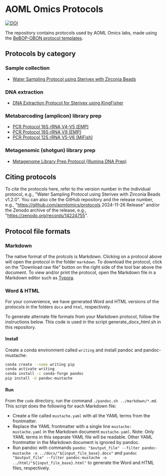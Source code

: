 # AOML Omics Protocols

[![DOI](https://zenodo.org/badge/684207005.svg)](https://doi.org/10.5281/zenodo.14224754)

The repository contains protocols used by AOML Omics labs, made using the [BeBOP-OBON protocol templates](https://github.com/BeBOP-OBON/0_protocol_collection_template). 

## Protocols by category

### Sample collection

* [Water Sampling Protocol using Sterivex with Zirconia Beads](https://github.com/aomlomics/protocols/blob/main/markdown/protocol_sampling_sterivex_beads.md)

### DNA extraction

* [DNA Extraction Protocol for Sterivex using KingFisher](https://github.com/aomlomics/protocols/blob/main/markdown/protocol_extractdna_sterivex_kingfisher.md)

### Metabarcoding (amplicon) library prep

* [PCR Protocol 16S rRNA V4-V5 (EMP)](https://github.com/aomlomics/protocols/blob/main/markdown/protocol_pcr_ssu16sv4v5_emp.md)
* [PCR Protocol 18S rRNA V9 (EMP)](https://github.com/aomlomics/protocols/blob/main/markdown/protocol_pcr_ssu18sv9_emp.md)
* [PCR Protocol 12S rRNA V5-V6 (MiFish)](https://github.com/aomlomics/protocols/blob/main/markdown/protocol_pcr_ssu12sv5v6_mifish.md)

### Metagenomic (shotgun) library prep

* [Metagenome Library Prep Protocol (Illumina DNA Prep)](https://github.com/aomlomics/protocols/blob/main/markdown/protocol_libprep_metag_illumina.md)

## Citing protocols

To cite the protocols here, refer to the version number in the individual protocol, e.g., "Water Sampling Protocol using Sterivex with Zirconia Beads v1.2.0". You can also cite the GitHub repository and the release number, e.g., "https://github.com/aomlomics/protocols 2024-11-26 Release" and/or the Zenodo archive of the release, e.g., "https://zenodo.org/records/14224755".

## Protocol file formats

### Markdown

The native format of the protcols is Markdown. Clicking on a protocol above will open the protocol in the folder `markdown`. To download the protocol, click on the "Download raw file" button on the right side of the tool bar above the document. To view and/or print the protocol, open the Markdown file in a Markdown editor such as [Typora](https://typora.io).

### Word & HTML

For your convenience, we have generated Word and HTML versions of the protocols in the folders `docx` and `html`, respectively.

To generate alternate file formats from your Markdown protocol, follow the instructions below. This code is used in the script generate_docx_html.sh in this repository.

#### Install

Create a conda environment called `writing` and install pandoc and pandoc-mustache:

```bash
conda create --name writing pip
conda activate writing
conda install -c conda-forge pandoc
pip install -U pandoc-mustache
 ```

#### Run

From the `code` directory, run the command `./pandoc.sh ../markdown/*.md`. This script does the following for each Markdown file:

* Create a file called `mustache.yaml` with all the YAML terms from the frontmatter.
* Replace the YAML frontmatter with a single line `mustache: mustache.yaml` in the Markdown document `mustache.yaml`. Note: Only YAML terms in this separate YAML file will be readable. Other YAML frontmatter in the Markdown document is ignored by pandoc.
* Run pandoc with commands `pandoc "$output_file" --filter pandoc-mustache -o ../docx/"${input_file_base}.docx"` and `pandoc "$output_file" --filter pandoc-mustache -o ../html/"${input_file_base}.html"` to generate the Word and HTML files, respectively.
